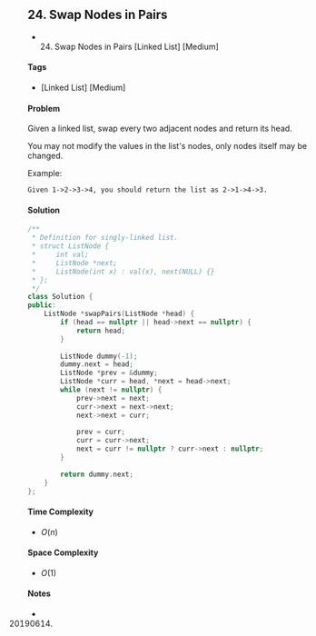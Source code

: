 ## 24. Swap Nodes in Pairs
- 24. Swap Nodes in Pairs [Linked List] [Medium]

#### Tags
- [Linked List] [Medium]

#### Problem
Given a linked list, swap every two adjacent nodes and return its head.

You may not modify the values in the list's nodes, only nodes itself may be changed.

Example:

    Given 1->2->3->4, you should return the list as 2->1->4->3.

#### Solution
``` C++
/**
 * Definition for singly-linked list.
 * struct ListNode {
 *     int val;
 *     ListNode *next;
 *     ListNode(int x) : val(x), next(NULL) {}
 * };
 */
class Solution {
public:
    ListNode *swapPairs(ListNode *head) {
        if (head == nullptr || head->next == nullptr) {
            return head;
        }
        
        ListNode dummy(-1);
        dummy.next = head;
        ListNode *prev = &dummy;
        ListNode *curr = head, *next = head->next;
        while (next != nullptr) {
            prev->next = next;
            curr->next = next->next;
            next->next = curr;
            
            prev = curr;
            curr = curr->next;
            next = curr != nullptr ? curr->next : nullptr;
        }
        
        return dummy.next;
    }
};
```

#### Time Complexity
- $O(n)$

#### Space Complexity
- $O(1)$

#### Notes
- 20190614.
